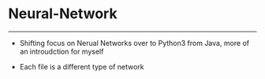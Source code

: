 # Neural-Network
----------------
- Shifting focus on Nerual Networks over to Python3 from Java, more of an introudction for myself

- Each file is a different type of network
